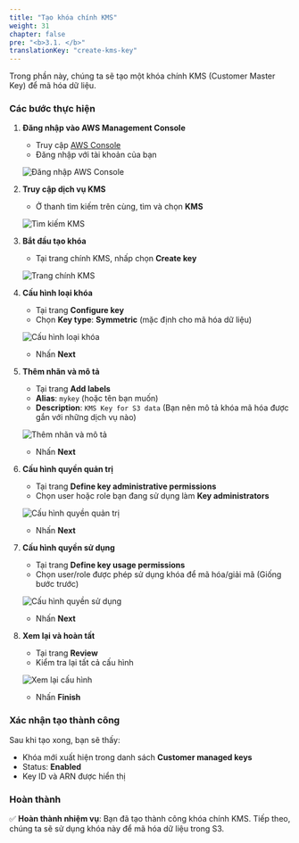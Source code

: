 ```yaml
---
title: "Tạo khóa chính KMS"
weight: 31
chapter: false
pre: "<b>3.1. </b>"
translationKey: "create-kms-key"
---
```


Trong phần này, chúng ta sẽ tạo một khóa chính KMS (Customer Master Key) để mã hóa dữ liệu.

### Các bước thực hiện

1. **Đăng nhập vào AWS Management Console**

   - Truy cập [AWS Console](https://console.aws.amazon.com)
   - Đăng nhập với tài khoản của bạn

   ![Đăng nhập AWS Console](/images/3.1/Picture1.png)

2. **Truy cập dịch vụ KMS**

   - Ở thanh tìm kiếm trên cùng, tìm và chọn **KMS**

   ![Tìm kiếm KMS](/images/3.1/Picture2.png)

3. **Bắt đầu tạo khóa**

   - Tại trang chính KMS, nhấp chọn **Create key**

   ![Trang chính KMS](/images/3.1/Picture3.png)

4. **Cấu hình loại khóa**

   - Tại trang **Configure key**
   - Chọn **Key type**: **Symmetric** (mặc định cho mã hóa dữ liệu)

   ![Cấu hình loại khóa](/images/3.1/Picture4.png)

   - Nhấn **Next**

5. **Thêm nhãn và mô tả**

   - Tại trang **Add labels**
   - **Alias**: `mykey` (hoặc tên bạn muốn)
   - **Description**: `KMS Key for S3 data` (Bạn nên mô tả khóa mã hóa được gắn với những dịch vụ nào)

   ![Thêm nhãn và mô tả](/images/3.1/Picture5.png)

   - Nhấn **Next**

6. **Cấu hình quyền quản trị**

   - Tại trang **Define key administrative permissions**
   - Chọn user hoặc role bạn đang sử dụng làm **Key administrators**

   ![Cấu hình quyền quản trị](/images/3.1/Picture6.png)

   - Nhấn **Next**

7. **Cấu hình quyền sử dụng**

   - Tại trang **Define key usage permissions**
   - Chọn user/role được phép sử dụng khóa để mã hóa/giải mã (Giống bước trước)

   ![Cấu hình quyền sử dụng](/images/3.1/Picture7.png)

   - Nhấn **Next**

8. **Xem lại và hoàn tất**

   - Tại trang **Review**
   - Kiểm tra lại tất cả cấu hình

   ![Xem lại cấu hình](/images/3.1/Picture8.png)

   - Nhấn **Finish**

### Xác nhận tạo thành công

Sau khi tạo xong, bạn sẽ thấy:

- Khóa mới xuất hiện trong danh sách **Customer managed keys**
- Status: **Enabled**
- Key ID và ARN được hiển thị

### Hoàn thành

✅ **Hoàn thành nhiệm vụ**: Bạn đã tạo thành công khóa chính KMS. Tiếp theo, chúng ta sẽ sử dụng khóa này để mã hóa dữ liệu trong S3.
